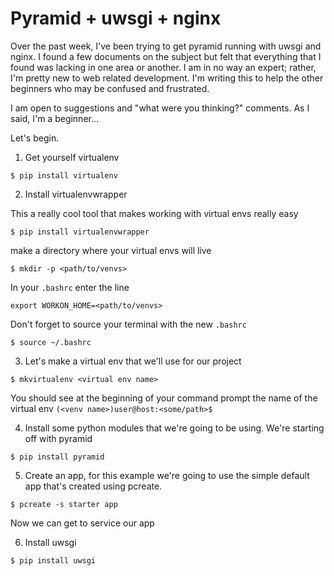 Pyramid + uwsgi + nginx
=======================

Over the past week, I've been trying to get pyramid running with uwsgi and nginx.  I found a few documents on the subject but felt that everything that I found was lacking in one area or another.
I am in no way an expert; rather, I'm pretty new to web related development.
I'm writing this to help the other beginners who may be confused and frustrated. 

I am open to suggestions and "what were you thinking?" comments.  As I said, I'm a beginner... 

Let's begin. 

1. Get yourself virtualenv 

`$ pip install virtualenv`

2. Install virtualenvwrapper

This a really cool tool that makes working with virtual envs really easy

`$ pip install virtualenvwrapper`

make a directory where your virtual envs will live

`$ mkdir -p <path/to/venvs>`

In your `.bashrc` enter the line
 
`export WORKON_HOME=<path/to/venvs>`

Don't forget to source your terminal with the new `.bashrc`

`$ source ~/.bashrc`

3. Let's make a virtual env that we'll use for our project

`$ mkvirtualenv <virtual env name>`

You should see at the beginning of your command prompt the name of the virtual env `(<venv name>)user@host:<some/path>$ ` 

4. Install some python modules that we're going to be using.  We're starting off with pyramid

`$ pip install pyramid`

5. Create an app, for this example we're going to use the simple default app that's created using pcreate.

`$ pcreate -s starter app`

Now we can get to service our app

6. Install uwsgi 

`$ pip install uwsgi`
